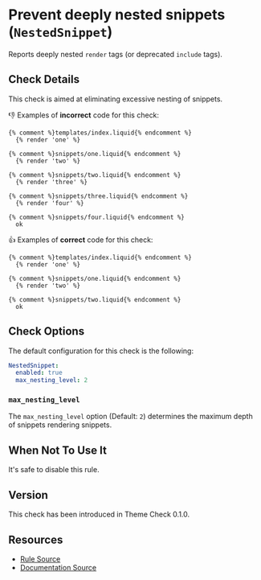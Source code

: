 # Prevent deeply nested snippets (`NestedSnippet`)

Reports deeply nested `render` tags (or deprecated `include` tags).

## Check Details

This check is aimed at eliminating excessive nesting of snippets.

:-1: Examples of **incorrect** code for this check:

```liquid
{% comment %}templates/index.liquid{% endcomment %}
  {% render 'one' %}

{% comment %}snippets/one.liquid{% endcomment %}
  {% render 'two' %}

{% comment %}snippets/two.liquid{% endcomment %}
  {% render 'three' %}

{% comment %}snippets/three.liquid{% endcomment %}
  {% render 'four' %}

{% comment %}snippets/four.liquid{% endcomment %}
  ok
```

:+1: Examples of **correct** code for this check:

```liquid
{% comment %}templates/index.liquid{% endcomment %}
  {% render 'one' %}

{% comment %}snippets/one.liquid{% endcomment %}
  {% render 'two' %}

{% comment %}snippets/two.liquid{% endcomment %}
  ok
```

## Check Options

The default configuration for this check is the following:

```yaml
NestedSnippet:
  enabled: true
  max_nesting_level: 2
```

### `max_nesting_level`

The `max_nesting_level` option (Default: `2`) determines the maximum depth of snippets rendering snippets.

## When Not To Use It

It's safe to disable this rule.

## Version

This check has been introduced in Theme Check 0.1.0.

## Resources

- [Rule Source][codesource]
- [Documentation Source][docsource]

[codesource]: /lib/theme_check/checks/nested_snippet.rb
[docsource]: /docs/checks/nested_snippet.md
